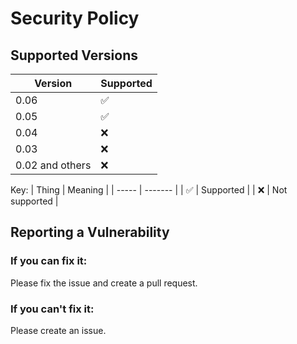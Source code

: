 # Security Policy

## Supported Versions

| Version | Supported          |
| ------- | ------------------ |
| 0.06    | :white_check_mark: |
| 0.05    | :white_check_mark: |
| 0.04    | :x:                |
| 0.03    | :x:                |
| 0.02 and others   | :x:                |

Key:
| Thing | Meaning |
| ----- | ------- |
| :white_check_mark: | Supported |
| :x: | Not supported |

## Reporting a Vulnerability

### If you can fix it:
Please fix the issue and create a pull request.
### If you can't fix it:
Please create an issue.
